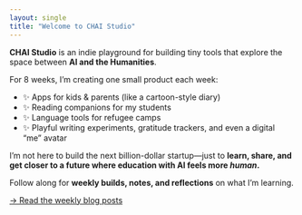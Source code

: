 ```yaml
---
layout: single
title: "Welcome to CHAI Studio"
---
```


**CHAI Studio** is an indie playground for building tiny tools that explore the space between **AI and the Humanities**.

For 8 weeks, I’m creating one small product each week:

- ✨ Apps for kids & parents (like a cartoon-style diary)
- ✨ Reading companions for my students
- ✨ Language tools for refugee camps
- ✨ Playful writing experiments, gratitude trackers, and even a digital “me” avatar

I’m not here to build the next billion-dollar startup—just to **learn, share, and get closer to a future where education with AI feels more *human*.**

Follow along for **weekly builds, notes, and reflections** on what I’m learning.

[→ Read the weekly blog posts](/blog/)
